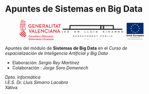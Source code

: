 # Apuntes de Sistemas en Big Data

<div align="center">
    <img src="./images/logos/GVA-Conselleria-Educació-Universitats-Ocupació.png" alt="Logo GVA" width="27%" />
    <img src="./images/logos/Logo Centre Complet.png" alt="Logo Simarro" width="40%" />
    <img src="./images/logos/FSE2col_val (Custom).png" alt="Logo UE" width="13%" />
</div>

Apuntes del módulo de **Sistemas de Big Data** en el *Curso de espacialización de Inteligencia Artificial y Big Data*

- Elaboración: *Sergio Rey Martínez*
- Colaboración : *Jorge Soro Domenech*

*Dpto. Informática*  
*I.E.S. Dr. Lluis Simarro Lacabra*  
Xàtiva

